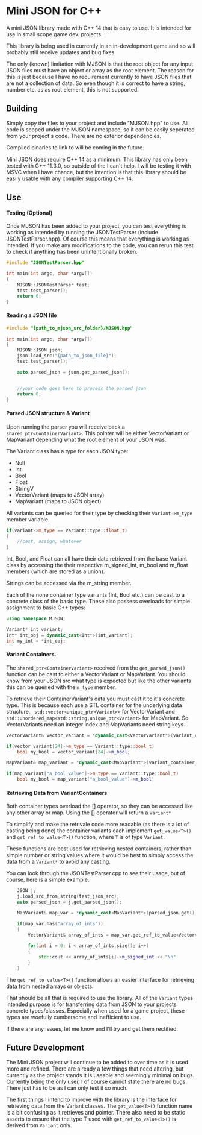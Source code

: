 # Mini JSON for C++

A mini JSON library made with C++ 14 that is easy to use. It is intended for use in small scope game dev. projects.

This library is being used in currently in an in-development game and so will probably still receive updates and bug fixes.

The only (known) limitation with MJSON is that the root object for any input JSON files must have an object or array as the root element.  The reason for this is just because I have no requirement currently to have JSON files that are not a collection of data. So even though it is correct to have a string, number etc. as as root element, this is not supported.


## Building

Simply copy the files to your project and include "MJSON.hpp" to use.  All code is scoped under the MJSON namespace, so it can be easily seperated from your project's code.  There are no exterior dependencies.

Compiled binaries to link to will be coming in the future.

Mini JSON does require C++ 14 as a minimum.  This library has only been tested with G++ 11.3.0, so outside of the I can't help.  I will be testing it with MSVC when I have chance, but the intention is that this library should be easily usable with any compiler supporting C++ 14.


## Use


#### Testing (Optional)

Once MJSON has been added to your project, you can test everything is working as intended by running the JSONTestParser (include JSONTestParser.hpp).  Of course this means that everything is working as intended.  If you make any modifications to the code, you can rerun this test to check if anything has been unintentionally broken.

```C++
#include "JSONTestParser.hpp"

int main(int argc, char *argv[])
{
	MJSON::JSONTestParser test;
	test.test_parser();
	return 0;
}
```

#### Reading a JSON file

```C++
#include "{path_to_mjson_src_folder}/MJSON.hpp"

int main(int argc, char *argv[])
{
	MJSON::JSON json;
    json.load_src("{path_to_json_file}");
	test.test_parser();

	auto parsed_json = json.get_parsed_json();


    //your code goes here to process the parsed json
	return 0;
}
```

#### Parsed JSON structure & Variant

Upon running the parser you will receive back a `shared_ptr<ContainerVariant>`.  This pointer will be either VectorVariant or MapVariant depending what the root element of your JSON was.

The Variant class has a type for each JSON type:

+ Null
+ Int
+ Bool
+ Float
+ StringV
+ VectorVariant (maps to JSON array)
+ MapVariant (maps to JSON object)

All variants can be queried for their type by checking their `Variant->m_type` member variable.

```C++
if(variant->m_type == Variant::type::float_t)
{
    //cast, assign, whatever
}
```

Int, Bool, and Float can all have their data retrieved from the base Variant class by accessing the their respective m_signed_int, m_bool and m_float members (which are stored as a union).

Strings can be accessed via the m_string member.

Each of the none container type variants (Int, Bool etc.) can be cast to a concrete class of the basic type.  These also possess overloads for simple assignment to basic C++ types:

```C++
using namespace MJSON;

Variant* int_variant;
Int* int_obj = dynamic_cast<Int*>(int_variant);
int my_int = *int_obj;
```

#### Variant Containers.

The `shared_ptr<ContainerVariant>` received from the `get_parsed_json()` function can be cast to either a VectorVariant or MapVariant.  You should know from your JSON src what type is expected but like the other variants this can be queried with the `m_type` member.

To retrieve their ContainerVariant's data you must cast it to it's concrete type.  This is because each use a STL container for the underlying data structure. ` std::vector<unique_ptr<Variant>>` for VectorVariant and `std::unordered_map<std::string,unique_ptr<Variant>` for MapVariant.  So VectorVariants need an integer index and MapVariants need string keys.

```C++
VectorVariant& vector_variant = *dynamic_cast<VectorVariant*>(variant_container_ptr);

if(vector_variant[24]->m_type == Variant::type::bool_t)
    bool my_bool = vector_variant[24]->m_bool;

MapVariant& map_variant = *dynamic_cast<MapVariant*>(variant_container_ptr);

if(map_variant["a_bool_value"]->m_type == Variant::type::bool_t)
    bool my_bool = map_variant["a_bool_value"]->m_bool;
```

#### Retrieving Data from VariantContainers

Both container types overload the [] operator, so they can be accessed like any other array or map.  Using the [] operator will return a `Variant*`

To simplify and make the retrivale code more readable (as there is a lot of casting being done) the container variants each implement `get_value<T>()` and `get_ref_to_value<T>()` function, where `T` is of type `Variant`.

These functions are best used for retrieving nested containers, rather than simple number or string values where it would be best to simply access the data from a `Variant*` to avoid any casting.

You can look through the JSONTestParser.cpp to see their usage, but of course, here is a simple example.

```C++
    JSON j;
	j.load_src_from_string(test_json_src);
	auto parsed_json = j.get_parsed_json();

	MapVariant& map_var = *dynamic_cast<MapVariant*>(parsed_json.get());

	if(map_var.has("array_of_ints"))
	{
        VectorVariant& array_of_ints = map_var.get_ref_to_value<VectorVariant>("array_of_ints");

        for(int i = 0; i < array_of_ints.size(); i++)
        {
            std::cout << array_of_ints[i]->m_signed_int << "\n"
        }
	}

```

The `get_ref_to_value<T>()` function allows an easier interface for retrieving data from nested arrays or objects.

That should be all that is required to use the library.  All of the `Variant` types intended purpose is  for transferring data from JSON to your projects concrete types/classes.  Especially when used for a game project, these types are woefully cumbersome and inefficient to use.

If there are any issues, let me know and I'll try and get them rectified.

## Future Development

The Mini JSON project will continue to be added to over time as it is used more and refined.  There are already a few things that need altering, but currently as the project stands it is useable and seemingly minimal on bugs.  Currently being the only user, I of course cannot state there are no bugs.  There just has to be as I can only test it so much.

The first things I intend to improve with the library is the interface for retrieving data from the Variant classes.  The `get_value<T>()` function name is a bit confusing as it retrieves and pointer.
There also need to be static asserts to ensure that the type T used with `get_ref_to_value<T>()` is derived from `Variant` only.
